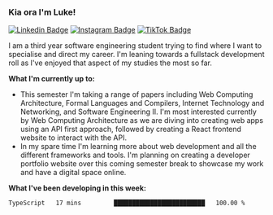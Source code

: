 ### Kia ora I'm Luke!

[![Linkedin Badge](https://img.shields.io/badge/-LinkedIn-0e76a8?style=flat-square&logo=Linkedin&logoColor=white)](https://www.linkedin.com/in/luke-stynes/)
[![Instagram Badge](https://img.shields.io/badge/-Instagram-e4405f?style=flat-square&logo=Instagram&logoColor=white)](https://www.instagram.com/luke.stynes/)
[![TikTok Badge](https://img.shields.io/badge/TikTok-Follow-blue)](https://www.tiktok.com/@luke_stynes)

I am a third year software engineering student trying to find where I want to specialise and direct my career. I'm leaning towards a fullstack development roll as I've enjoyed that aspect of my studies the most so far.

**What I'm currently up to:**
- This semester I'm taking a range of papers including Web Computing Architecture, Formal Languages and Compilers, Internet Technology and Networking, and Software Engineering II. I'm most interested currently by Web Computing Architecture as we are diving into creating web apps using an API first approach, followed by creating a React frontend website to interact with the API.
- In my spare time I'm learning more about web development and all the different frameworks and tools. I'm planning on creating a developer portfolio website over this coming semester break to showcase my work and have a digital space online.


**What I've been developing in this week:**
<!--START_SECTION:waka-->

```txt
TypeScript   17 mins         █████████████████████████   100.00 %
```

<!--END_SECTION:waka-->
